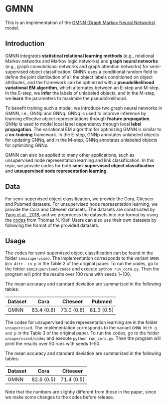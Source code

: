 # GMNN
This is an implementation of the [GMNN (Graph Markov Neural Networks)](https://arxiv.org/abs/1905.06214) model.

## Introduction
GMNN integrates **statistical relational learning methods** (e.g., relational Markov networks and Markov logic networks) and **graph neural networks** (e.g., graph convolutional networks and graph attention networks) for semi-supervised object classification. GMNN uses a conditional random field to define the joint distribution of all the object labels conditioned on object attributes, and the framework can be optimized with a **pseudolikelihood variational EM algorithm**, which alternates between an E-step and M-step. In the E-step, we **infer** the labels of unlabeled objects, and in the M-step, we **learn** the parameters to maximize the pseudolikelihood.

To benefit training such a model, we introduce two graph neural networks in GMNN, i.e., GNNp and GNNq. GNNq is used to improve inference by learning effective object representations through **feature propagation**. GNNp is used to model local label dependency through local **label propagation**. The variational EM algorithm for optimizing GMNN is similar to a **co-training** framework. In the E-step, GNNp annotates unlabeled objects for updating GNNq, and in the M-step, GNNq annotates unlabeled objects for optimizing GNNp.

GMNN can also be applied to many other applications, such as unsupervised node representation learning and link classification. In this repo, we provide codes for both **semi-supervosed object classification** and **unsupervised node representation learning**.

## Data
For semi-supervised object classification, we provide the Cora, Citeseer and Pubmed datasets. For unsupervised node representation learning, we provide the Cora and Citeseer datasets. The datasets are constructed by [Yang et al., 2016](https://arxiv.org/abs/1603.08861), and we preprocess the datasets into our format by using the [codes](https://github.com/tkipf/gcn) from Thomas N. Kipf. Users can also use their own datasets by following the format of the provided datasets.

## Usage
The codes for semi-supervised object classification can be found in the folder ```semisupervised```. The implementation corresponds to the variant ```GMNN W/o Attr. in p``` in the Table 2 of the original paper. To run the codes, go to the folder ```semisupervised/codes``` and execute ```python run_cora.py```. Then the program will print the results over 100 runs with seeds 1~100.

The mean accuracy and standard deviation are summarized in the following tables:

| Dataset | Cora | Citeseer | Pubmed |
| --------  |----------|----------|----------| 
| GMNN | 83.4 (0.8) | 73.0 (0.8) | 81.3 (0.5) |

The codes for unsupervised node representation learning are in the folder ```unsupervised```. The implementation corresponds to the variant ```GMNN With q and p``` in the Table 3 of the original paper.  To run the codes, go to the folder ```unsupervised/codes``` and execute ```python run_cora.py```. Then the program will print the results over 50 runs with seeds 1~50.

The mean accuracy and standard deviation are summarized in the following tables:

| Dataset | Cora | Citeseer |
| --------  |----------|----------|
| GMNN | 82.6 (0.5) | 71.4 (0.5) |

Note that the numbers are slightly different from those in the paper, since we make some changes to the codes before release.




